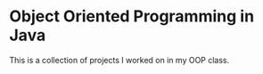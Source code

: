 # Object Oriented Programming in Java
This is a collection of projects I worked on in my OOP class.
